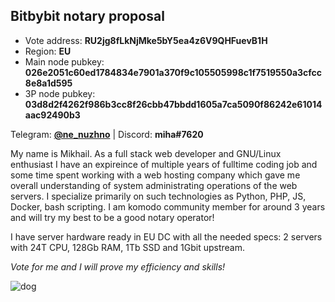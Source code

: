 ## Bitbybit notary proposal

 - Vote address: **RU2jg8fLkNjMke5bY5ea4z6V9QHFuevB1H**
 - Region: **EU**
 - Main node pubkey: **026e2051c60ed1784834e7901a370f9c105505998c1f7519550a3cfcc8e8a1d595**
 - 3P node pubkey:  **03d8d2f4262f986b3cc8f26cbb47bbdd1605a7ca5090f86242e61014aac92490b3**
 
Telegram: **[@ne_nuzhno](https://t.me/ne_nuzhno)** | Discord: **miha#7620**

My name is Mikhail. As a full stack web developer and GNU/Linux enthusiast I have an expireince of multiple years of fulltime coding job and some time spent working with a web hosting company which gave me overall understanding of system administrating operations of the web servers. I specialize primarily on such technologies as Python, PHP, JS, Docker, bash scripting.
I am komodo community member for around 3 years and will try my best to be a good notary operator!

I have server hardware ready in EU DC with all the needed specs: 2 servers with 24T CPU, 128Gb RAM, 1Tb SSD and 1Gbit upstream.

*Vote for me and I will prove my efficiency and skills!*

![dog](https://i.postimg.cc/vZpgmgjF/funny-expressive-dog-corgi-genthecorgi-1-1-5f0ea719ea38a-700.jpg)